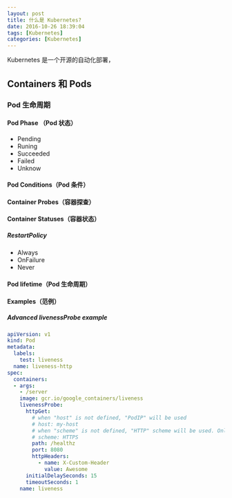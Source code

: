 ```yaml
---
layout: post
title: 什么是 Kubernetes?
date: 2016-10-26 18:39:04
tags: [Kubernetes]
categories: [Kubernetes]
---
```


Kubernetes 是一个开源的自动化部署，

<!-- more -->

## Containers 和 Pods

### Pod 生命周期

#### Pod Phase （Pod 状态）

- Pending
- Runing
- Succeeded
- Failed
- Unknow

#### Pod Conditions（Pod 条件）

#### Container Probes（容器探查）

#### Container Statuses（容器状态）

##### RestartPolicy

- Always
- OnFailure
- Never

#### Pod lifetime（Pod 生命周期）

#### Examples（范例）

##### Advanced livenessProbe example

```yaml
apiVersion: v1
kind: Pod
metadata:
  labels:
    test: liveness
  name: liveness-http
spec:
  containers:
  - args:
    - /server
    image: gcr.io/google_containers/liveness
    livenessProbe:
      httpGet:
        # when "host" is not defined, "PodIP" will be used
        # host: my-host
        # when "scheme" is not defined, "HTTP" scheme will be used. Only "HTTP" and "HTTPS" are allowed
        # scheme: HTTPS
        path: /healthz
        port: 8080
        httpHeaders:
          - name: X-Custom-Header
            value: Awesome
      initialDelaySeconds: 15
      timeoutSeconds: 1
    name: liveness
```
